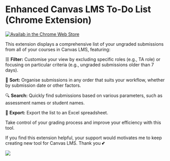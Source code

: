 
# Enhanced Canvas LMS To-Do List (Chrome Extension)
[![Availab in the Chrome Web Store](https://github.com/user-attachments/assets/19f9f44f-45a9-4b08-9a5c-3a8353229b93)](https://chromewebstore.google.com/detail/enhanced-canvas-lms-to-do/amenbpoaeddggiljdfbfbnlgionjfpag)

This extension displays a comprehensive list of your ungraded submissions from all of your courses in Canvas LMS, featuring:

☰	**Filter:** Customise your view by excluding specific roles (e.g., TA role) or focusing on particular criteria (e.g., ungraded submissions older than 7 days).

🔽	**Sort:** Organise submissions in any order that suits your workflow, whether by submission date or other factors.

🔍	**Search:** Quickly find submissions based on various parameters, such as assessment names or student names.

💾  **Export:** Export the list to an Excel spreadsheet.

Take control of your grading process and improve your efficiency with this tool.

If you find this extension helpful, your support would motivates me to keep creating new tool for Canvas LMS. Thank you 💕

<a href="https://www.buymeacoffee.com/jerrynguyen" target="_blank"><img class="supportimg" src="https://img.buymeacoffee.com/button-api/?text=Buy me a Cat&emoji=😽&slug=jerrynguyen&button_colour=5F7FFF&font_colour=ffffff&font_family=Poppins&outline_colour=000000&coffee_colour=FFDD00" /></a>


  



[](https://github.com/jerryngm/Canvas-LMS-Enhanced-To-Do-List/blob/main/README.md#enhanced-canvas-lms-to-do-list-chrome-extension)
